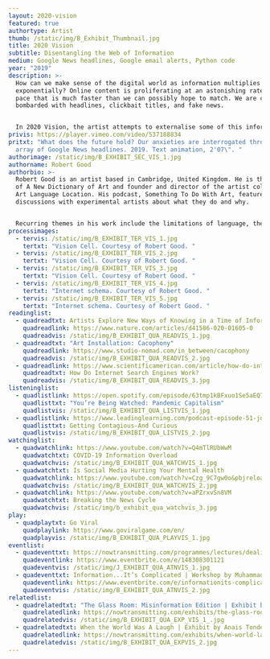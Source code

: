 ```yaml
---
layout: 2020-vision
featured: true
authortype: Artist
thumb: /static/img/B_Exhibit_Thumbnail.jpg
title: 2020 Vision
subtitle: Disentangling the Web of Information
medium: Google News headlines, Google email alerts, Python code
year: "2019"
description: >-
  How can we make sense of the digital world as information multiplies
  exponentially? Online content is proliferating at an astonishing rate, at a
  pace that is much faster than we can possibly hope to match. We are constantly
  bombarded with headlines, clickbait titles, and fake news. 


  In 2020 Vision, the artist attempts to externalise some of this information using animations of various headlines, which reflect back a sense of anxiety as we are bombarded with questions, some trivial and some vitally important. These animations grow on the screen like a virus in a Petri dish before gradually receding again. 
privis: https://player.vimeo.com/video/537188834
pritxt: "What does the future hold? Our anxieties are interrogated through an
  array of Google News headlines. 2019. Text animation, 2'07\". "
authorimage: /static/img/B_EXHIBIT_SEC_VIS_1.jpg
authorname: Robert Good
authorbio: >-
  Robert Good is an artist based in Cambridge, United Kingdom. He is the editor
  of A New Dictionary of Art and founder and director of the artist collective
  Art Language Location. His podcast, Something To Do With Art, features
  discussions with experimental artists about what they do and why.


  Recurring themes in his work include the limitations of language, the problems of knowledge, and the transition from analogue to digital. He has an ongoing interest in the astronomical sublime. His previous works include 3000 definitions of “Art” for A New Dictionary of Art and 13,000 news headlines for BREAKING. Future projects include Dr Good Investigates... What Is Reality? at Science Gallery Rotterdam in November 2020, and Bookworks at UWE, Bristol in 2021.
processimages:
  - tervis: /static/img/B_EXHIBIT_TER_VIS_1.jpg
    tertxt: "Vision Cell. Courtesy of Robert Good. "
  - tervis: /static/img/B_EXHIBIT_TER_VIS_2.jpg
    tertxt: "Vision Cell. Courtesy of Robert Good. "
  - tervis: /static/img/B_EXHIBIT_TER_VIS_3.jpg
    tertxt: "Vision Cell. Courtesy of Robert Good. "
  - tervis: /static/img/B_EXHIBIT_TER_VIS_4.jpg
    tertxt: "Internet schema. Courtesy of Robert Good. "
  - tervis: /static/img/B_EXHIBIT_TER_VIS_5.jpg
    tertxt: "Internet schema. Courtesy of Robert Good. "
readinglist:
  - quadreadtxt: Artists Explore New Ways of Knowing in a Time of Information Overload
    quadreadlink: https://www.nature.com/articles/d41586-020-01605-0
    quadreadvis: /static/img/B_EXHIBIT_QUA_READVIS_1.jpg
  - quadreadtxt: "Art Installation: Cacophony"
    quadreadlink: https://www.studio-nomad.com/in_between/cacophony
    quadreadvis: /static/img/B_EXHIBIT_QUA_READVIS_2.jpg
  - quadreadlink: https://www.scientificamerican.com/article/how-do-internet-search-en/
    quadreadtxt: How Do Internet Search Engines Work?
    quadreadvis: /static/img/B_EXHIBIT_QUA_READVIS_3.jpg
listeninglist:
  - quadlistlink: https://open.spotify.com/episode/63tmp1kBFxuo1Se5aEQ7hn
    quadlisttxt: "You’re Being Watched: Pandemic Capitalism"
    quadlistvis: /static/img/B_EXHIBIT_QUA_LISTVIS_1.jpg
  - quadlistlink: https://www.leadinglearning.com/podcast-episode-51-jonah-berger/
    quadlisttxt: Getting Contagious-And Curious
    quadlistvis: /static/img/B_EXHIBIT_QUA_LISTVIS_2.jpg
watchinglist:
  - quadwatchlink: https://www.youtube.com/watch?v=Q4mTlRUbWwM
    quadwatchtxt: COVID-19 Information Overload
    quadwatchvis: /static/img/B_EXHIBIT_QUA_WATCHVIS_1.jpg
  - quadwatchtxt: Is Social Media Hurting Your Mental Health
    quadwatchlink: https://www.youtube.com/watch?v=Czg_9C7gw0o&pbjreload=101
    quadwatchvis: /static/img/B_EXHIBIT_QUA_WATCHVIS_2.jpg
  - quadwatchlink: https://www.youtube.com/watch?v=aPZrxvSn8VM
    quadwatchtxt: Breaking the News Cycle
    quadwatchvis: /static/img/b_exhibit_qua_watchvis_3.jpg
play:
  - quadplaytxt: Go Viral
    quadplaylink: https://www.goviralgame.com/en/
    quadplayvis: /static/img/B_EXHIBIT_QUA_PLAYVIS_1.jpg
eventlist:
  - quadeventtxt: https://nowtransmitting.com/programmes/lectures/dealing-with-the-infodemic/
    quadeventlink: https://www.eventbrite.com/e/148308301121
    quadeventvis: /static/img/J_EXHIBIT_QUA_ATNVIS_1.jpg
  - quadeventtxt: Information...It’s Complicated | Workshop by Muhammad Radwan
    quadeventlink: https://www.eventbrite.com/e/informationits-complicated-workshop-registration-145818873175
    quadeventvis: /static/img/B_EXHIBIT_QUA_ATNVIS_2.jpg
relatedlist:
  - quadrelatedtxt: "The Glass Room: Misinformation Edition | Exhibit by Tactical Tech "
    quadrelatedlink: https://nowtransmitting.com/exhibits/the-glass-room/
    quadrelatedvis: /static/img/B_EXHIBIT_QUA_EXP_VIS_1_.jpg
  - quadrelatedtxt: When the World Was A Laugh | Exhibit by Anais Tondeur
    quadrelatedlink: https://nowtransmitting.com/exhibits/when-world-laugh/
    quadrelatedvis: /static/img/B_EXHIBIT_QUA_EXPVIS_2.jpg
---
```


